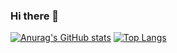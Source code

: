 ### Hi there 👋

<!--
**newwin01/newwin01** is a ✨ _special_ ✨ repository because its `README.md` (this file) appears on your GitHub profile.

Here are some ideas to get you started:

- 🔭 I’m currently working on ...
- 🌱 I’m currently learning ...
- 👯 I’m looking to collaborate on ...
- 🤔 I’m looking for help with ...
- 💬 Ask me about ...
- 📫 How to reach me: ...
- 😄 Pronouns: ...
- ⚡ Fun fact: ...
-->


[![Anurag's GitHub stats](https://github-readme-stats.vercel.app/api?username=newwin01)](https://github.com/anuraghazra/github-readme-stats)
[![Top Langs](https://github-readme-stats.vercel.app/api/top-langs/?username=newwin01&exclude_repo=github-readme-stats,newwin01.github.io)](https://github.com/anuraghazra/github-readme-stats)
